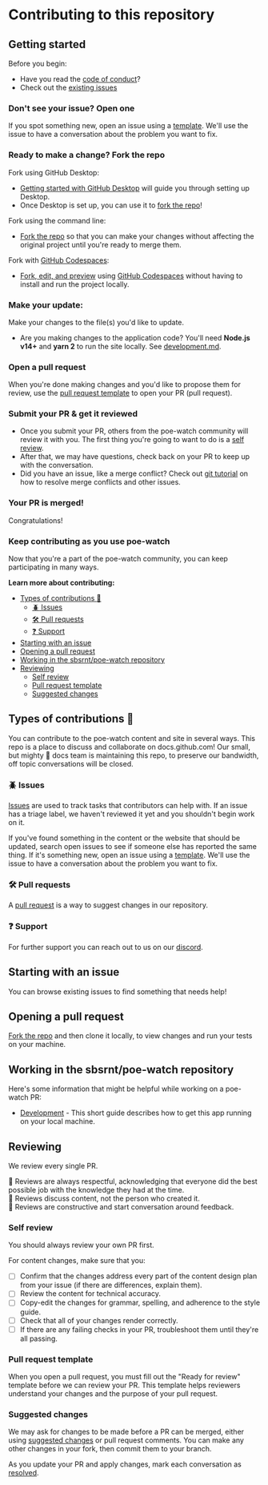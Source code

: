 # Contributing to this repository

## Getting started

Before you begin:
- Have you read the [code of conduct](CODE_OF_CONDUCT.md)?
- Check out the [existing issues](https://github.com/sbsrnt/poe-watch/issues)

### Don't see your issue? Open one

If you spot something new, open an issue using a [template](https://github.com/sbsrnt/poe-watch/issues/new/choose). We'll use the issue to have a conversation about the problem you want to fix.

### Ready to make a change? Fork the repo

Fork using GitHub Desktop:

- [Getting started with GitHub Desktop](https://docs.github.com/en/desktop/installing-and-configuring-github-desktop/getting-started-with-github-desktop) will guide you through setting up Desktop.
- Once Desktop is set up, you can use it to [fork the repo](https://docs.github.com/en/desktop/contributing-and-collaborating-using-github-desktop/cloning-and-forking-repositories-from-github-desktop)!

Fork using the command line:

- [Fork the repo](https://docs.github.com/en/github/getting-started-with-github/fork-a-repo#fork-an-example-repository) so that you can make your changes without affecting the original project until you're ready to merge them.

Fork with [GitHub Codespaces](https://github.com/features/codespaces):

- [Fork, edit, and preview](https://docs.github.com/en/free-pro-team@latest/github/developing-online-with-codespaces/creating-a-codespace) using [GitHub Codespaces](https://github.com/features/codespaces) without having to install and run the project locally.

### Make your update:
Make your changes to the file(s) you'd like to update.
- Are you making changes to the application code? You'll need **Node.js v14+** and **yarn 2** to run the site locally. See [development.md](development.md).

### Open a pull request
When you're done making changes and you'd like to propose them for review, use the [pull request template](#pull-request-template) to open your PR (pull request).

### Submit your PR & get it reviewed
- Once you submit your PR, others from the poe-watch community will review it with you. The first thing you're going to want to do is a [self review](#self-review).
- After that, we may have questions, check back on your PR to keep up with the conversation.
- Did you have an issue, like a merge conflict? Check out [git tutorial](https://lab.github.com/githubtraining/managing-merge-conflicts) on how to resolve merge conflicts and other issues.

### Your PR is merged!
Congratulations!

### Keep contributing as you use poe-watch

Now that you're a part of the poe-watch community, you can keep participating in many ways.

**Learn more about contributing:**

- [Types of contributions :memo:](#types-of-contributions-memo)
    - [:beetle: Issues](#beetle-issues)
    - [:hammer_and_wrench: Pull requests](#hammer_and_wrench-pull-requests)
    - [:question: Support](#question-support)
- [Starting with an issue](#starting-with-an-issue)
- [Opening a pull request](#opening-a-pull-request)
- [Working in the sbsrnt/poe-watch repository](#working-in-the-sbsrntpoe-watch-repository)
- [Reviewing](#reviewing)
    - [Self review](#self-review)
    - [Pull request template](#pull-request-template)
    - [Suggested changes](#suggested-changes)

## Types of contributions :memo:
You can contribute to the poe-watch content and site in several ways. This repo is a place to discuss and collaborate on docs.github.com! Our small, but mighty :muscle: docs team is maintaining this repo, to preserve our bandwidth, off topic conversations will be closed.

### :beetle: Issues
[Issues](https://docs.github.com/en/github/managing-your-work-on-github/about-issues) are used to track tasks that contributors can help with. If an issue has a triage label, we haven't reviewed it yet and you shouldn't begin work on it.

If you've found something in the content or the website that should be updated, search open issues to see if someone else has reported the same thing. If it's something new, open an issue using a [template](https://github.com/sbsrnt/poe-watch/issues/new/choose). We'll use the issue to have a conversation about the problem you want to fix.

### :hammer_and_wrench: Pull requests
A [pull request](https://docs.github.com/en/github/collaborating-with-issues-and-pull-requests/about-pull-requests) is a way to suggest changes in our repository.

### :question: Support
For further support you can reach out to us on our [discord](tbd).

## Starting with an issue
You can browse existing issues to find something that needs help!

## Opening a pull request
[Fork the repo](#ready-to-make-a-change-fork-the-repo) and then clone it locally, to view changes and run your tests on your machine.

## Working in the sbsrnt/poe-watch repository
Here's some information that might be helpful while working on a poe-watch PR:

- [Development](/client/docsnt/docs/development.md) - This short guide describes how to get this app running on your local machine.

## Reviewing
We review every single PR.

:yellow_heart: Reviews are always respectful, acknowledging that everyone did the best possible job with the knowledge they had at the time.  
:yellow_heart: Reviews discuss content, not the person who created it.  
:yellow_heart: Reviews are constructive and start conversation around feedback.

### Self review
You should always review your own PR first.

For content changes, make sure that you:
- [ ] Confirm that the changes address every part of the content design plan from your issue (if there are differences, explain them).
- [ ] Review the content for technical accuracy.
- [ ] Copy-edit the changes for grammar, spelling, and adherence to the style guide.
- [ ] Check that all of your changes render correctly.
- [ ] If there are any failing checks in your PR, troubleshoot them until they're all passing.

### Pull request template
When you open a pull request, you must fill out the "Ready for review" template before we can review your PR. This template helps reviewers understand your changes and the purpose of your pull request.

### Suggested changes
We may ask for changes to be made before a PR can be merged, either using [suggested changes](https://docs.github.com/en/github/collaborating-with-issues-and-pull-requests/incorporating-feedback-in-your-pull-request) or pull request comments. You can make any other changes in your fork, then commit them to your branch.

As you update your PR and apply changes, mark each conversation as [resolved](https://docs.github.com/en/github/collaborating-with-issues-and-pull-requests/commenting-on-a-pull-request#resolving-conversations).